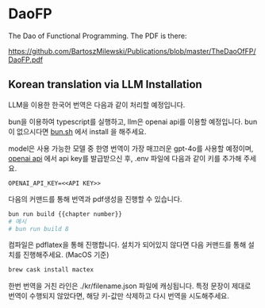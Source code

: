 # DaoFP
The Dao of Functional Programming.
The PDF is there:

https://github.com/BartoszMilewski/Publications/blob/master/TheDaoOfFP/DaoFP.pdf


## Korean translation via LLM Installation

LLM을 이용한 한국어 번역은 다음과 같이 처리할 예정입니다.

bun을 이용하여 typescript를 실행하고, llm은 openai api를 이용할 예정입니다.
bun이 없으시다면 [bun.sh](https://www.bun.sh) 에서 install 을 해주세요.

model은 사용 가능한 모델 중 한영 번역이 가장 매끄러운 gpt-4o를 사용할 예정이며, [openai api](https://openai.com/api) 에서 api key를 발급받으신 후, .env 파일에 다음과 같이 키를 추가해 주세요.

```
OPENAI_API_KEY=<<API KEY>>
```

다음의 커맨드를 통해 번역과 pdf생성을 진행할 수 있습니다.

```bash
bun run build {{chapter number}}
# 예시
# bun run build 8
```

컴파일은 pdflatex을 통해 진행합니다. 설치가 되어있지 않다면 다음 커맨드를 통해 설치를 진행해주세요. (MacOS 기준)

```bash
brew cask install mactex
```

한번 번역을 거친 라인은 ./kr/filename.json 파일에 캐싱됩니다. 특정 문장이 제대로 번역이 수행되지 않았다면, 해당 키-값만 삭제하고 다시 번역을 시도해주세요.